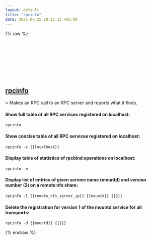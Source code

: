 ```yaml
---
layout: default
title: "rpcinfo"
date: 2021-06-25 18:12:13 +02:00
---
```

{% raw %}
<h2 id="rpcinfo">
  <a href="/en/linux/rpcinfo.html">rpcinfo</a> <a href="#rpcinfo"><svg class="icon">
    <use href="/assets/images/unicode_sprite.svg#link" />
  </svg></a>
</h2>
> Makes an RPC call to an RPC server and reports what it finds.

#### Show full table of all RPC services registered on localhost:
```shell
rpcinfo
```
#### Show concise table of all RPC services registered on localhost:
```shell
rpcinfo -s {{localhost}}
```
#### Display table of statistics of rpcbind operations on localhost:
```shell
rpcinfo -m
```
#### Display list of entries of given service name (mountd) and version number (2) on a remote nfs share:
```shell
rpcinfo -l {{remote_nfs_server_ip}} {{mountd}} {{2}}
```
#### Delete the registration for version 1 of the mountd service for all transports:
```shell
rpcinfo -d {{mountd}} {{1}}
```
{% endraw %}